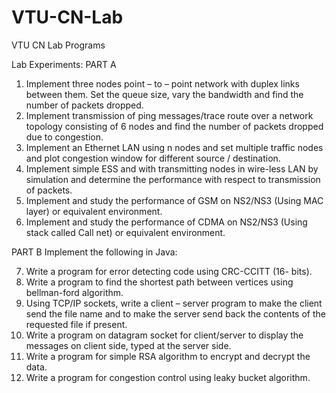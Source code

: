 # VTU-CN-Lab
VTU CN  Lab Programs

Lab Experiments: 
PART A

1. Implement three nodes point – to – point network with duplex links between them. Set the queue size, vary the bandwidth and find the number of packets dropped. 
2. Implement transmission of ping messages/trace route over a network topology consisting of 6 nodes and find the number of packets dropped due to congestion. 
3. Implement an Ethernet LAN using n nodes and set multiple traffic nodes and plot congestion window for different source / destination. 
4. Implement simple ESS and with transmitting nodes in wire-less LAN by simulation and determine the performance with respect to transmission of packets. 
5. Implement and study the performance of GSM on NS2/NS3 (Using MAC layer) or equivalent environment. 
6. Implement and study the performance of CDMA on NS2/NS3 (Using stack called Call net) or equivalent environment. 
 
PART B
Implement the following in Java: 

7. Write a program for error detecting code using CRC-CCITT (16- bits).
8. Write a program to find the shortest path between vertices using bellman-ford algorithm. 
9. Using TCP/IP sockets, write a client – server program to make the client send the file name and to make the server send back the contents of the requested file if present. 
10. Write a program on datagram socket for client/server to display the messages on client side, typed at the server side. 
11. Write a program for simple RSA algorithm to encrypt and decrypt the data. 
12. Write a program for congestion control using leaky bucket algorithm. 
 
